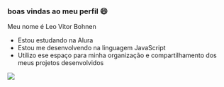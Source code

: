 ### boas vindas ao meu perfil 😄

Meu nome é Leo Vitor Bohnen

- Estou estudando na Alura
- Estou me desenvolvendo na linguagem JavaScript
- Utilizo ese espaço para minha organização e compartilhamento dos meus projetos desenvolvidos

![](https://media1.tenor.com/m/TmJWz4ZkSfQAAAAC/claire-dancing.gif)

